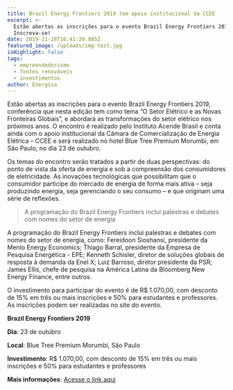 ```yaml
---
title: Brazil Energy Frontiers 2019 tem apoio institucional da CCEE
excerpt: >-
  Estão abertas as inscrições para o evento Brazil Energy Frontiers 2019.
  Inscreva-se!
date: 2019-11-28T16:41:20.885Z
featured_image: /uploads/img-test.jpg
isHighlight: false
tags:
  - empreendedorismo
  - fontes renováveis
  - investimentos
author: Energisa
---
```

Estão abertas as inscrições para o evento Brazil Energy Frontiers 2019, conferência que nesta edição tem como tema “O Setor Elétrico e as Novas Fronteiras Globais”, e abordará as transformações do setor elétrico nos próximos anos. O encontro é realizado pelo Instituto Acende Brasil e conta ainda com o apoio institucional da Câmara de Comercialização de Energia Elétrica – CCEE e será realizado no hotel Blue Tree Premium Morumbi, em São Paulo, no dia 23 de outubro.

Os temas do encontro serão tratados a partir de duas perspectivas: do ponto de vista da oferta de energia e sob a compreensão dos consumidores de eletricidade. As inovações tecnológicas que possibilitam que o consumidor participe do mercado de energia de forma mais ativa – seja produzindo energia, seja gerenciando o seu consumo – e que originam uma série de reflexões.

> A programação do Brazil Energy Frontiers inclui palestras e debates com nomes do setor de energia

A programação do Brazil Energy Frontiers inclui palestras e debates com nomes do setor de energia, como: Fereidoon Sioshansi, presidente da Menlo Energy Economics; Thiago Barral, presidente da Empresa de Pesquisa Energética - EPE; Kenneth Schisler, diretor de soluções globais de resposta à demanda da Enel X; Luiz Barroso, diretor presidente da PSR; James Ellis, chefe de pesquisa na América Latina da Bloomberg New Energy Finance, entre outros.

O investimento para participar do evento é de R$ 1.070,00, com desconto de 15% em três ou mais inscrições e 50% para estudantes e professores. As inscrições podem ser realizadas no site do evento.

**Brazil Energy Frontiers 2019**

**Dia**: 23 de outubro

**Local**: Blue Tree Premium Morumbi, São Paulo

**Investimento**: R$ 1.070,00, com desconto de 15% em três ou mais inscrições e 50% para estudantes e professores

**Mais informações**: [Acesse o link aqui](http://www.brazilenergyfrontiers.com/)

